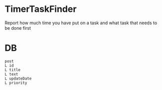 # TimerTaskFinder
Report how much time you have put on a task and what task that needs to be done first

# DB
```
post
L id
L title
L text
L updateDate
L priority
```
